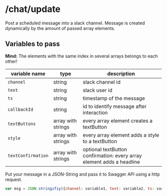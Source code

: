 # /chat/update

Post a scheduled message into a slack channel. Message is created dynamically by the amount of passed array elements.


## Variables to pass

**Mind:** The elements with the same index in several arrays belongs to each other!

| variable name  | type | description |
| ------------- | ------------- | ------------- | 
| `channel` | string  | slack channel id |
| `text` | string | slack user id |
| `ts` | string  | timestamp of the message |
| `callbackId` | string | id to identify message after interaction |
| `textButtons` | array with strings | every array element creates a textButton |
| `style` | array with strings | every array element adds a style to a textButton |
| `textConfirmation` | array with strings | optional textButton confirmation: every array element adds a headline |



Put your message in a JSON-String and pass it to Swagger API using a http request.

```javascript
var msg = JSON.stringifiy({channel: variable1, text: variable2, ts: variable3, callbackId: variable4, textButtons: array1, style: array2, textConfirmation: array3});
```
